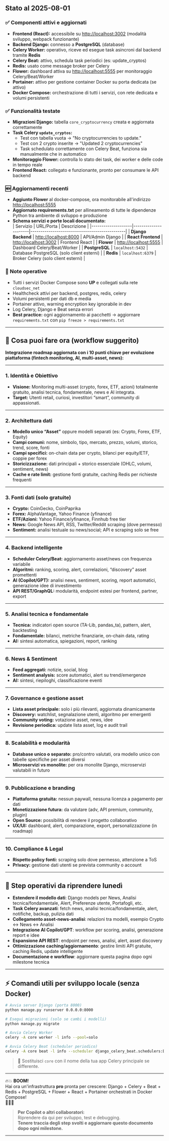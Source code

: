 ## Stato al 2025-08-01

### ✅ Componenti attivi e aggiornati
- **Frontend (React):** accessibile su [http://localhost:3002](http://localhost:3002) (modalità sviluppo, webpack funzionante)
- **Backend Django:** connesso a **PostgreSQL** (database)
- **Celery Worker:** operativo, riceve ed esegue task asincroni dal backend tramite **Redis**
- **Celery Beat:** attivo, schedula task periodici (es: update_cryptos)
- **Redis:** usato come message broker per Celery
- **Flower:** dashboard attiva su [http://localhost:5555](http://localhost:5555) per monitoraggio Celery/Beat/Worker
- **Portainer:** attivo per gestione container Docker su porta dedicata (se attivo)
- **Docker Compose:** orchestrazione di tutti i servizi, con rete dedicata e volumi persistenti

### ✅ Funzionalità testate
- **Migrazioni Django:** tabella `core_cryptocurrency` creata e aggiornata correttamente
- **Task Celery `update_cryptos`:**
  - Test con tabella vuota → "No cryptocurrencies to update."
  - Test con 2 crypto inserite → "Updated 2 cryptocurrencies"
  - Task schedulato correttamente con Celery Beat, funziona sia manualmente che in automatico
- **Monitoraggio Flower:** controlla lo stato dei task, dei worker e delle code in tempo reale
- **Frontend React:** collegato e funzionante, pronto per consumare le API backend

### 🆕 Aggiornamenti recenti
- **Aggiunto Flower** al docker-compose, ora monitorabile all'indirizzo [http://localhost:5555](http://localhost:5555)
- **Aggiornato requirements.txt** per allineamento di tutte le dipendenze Python tra ambiente di sviluppo e produzione
- **Schema servizi e porte locali documentato:**  
  | Servizio           | URL/Porta            | Descrizione                                   |
  |--------------------|----------------------|-----------------------------------------------|
  | **Django Backend** | [http://localhost:8000](http://localhost:8000) | API/Admin Django                              |
  | **React Frontend** | [http://localhost:3002](http://localhost:3002) | Frontend React                                |
  | **Flower**         | [http://localhost:5555](http://localhost:5555) | Dashboard Celery/Beat/Worker                  |
  | **PostgreSQL**     | `localhost:5432`     | Database PostgreSQL (solo client esterni)      |
  | **Redis**          | `localhost:6379`     | Broker Celery (solo client esterni)           |

### 📝 Note operative
- Tutti i servizi Docker Compose sono **UP** e collegati sulla rete `cloudsec_net`
- Healthcheck attivi per backend, postgres, redis, celery
- Volumi persistenti per dati db e media
- Portainer attivo, warning encryption key ignorabile in dev
- Log Celery, Django e Beat senza errori
- **Best practice:** ogni aggiornamento ai pacchetti → aggiornare `requirements.txt` con `pip freeze > requirements.txt`

---

## 🚦 Cosa puoi fare ora (workflow suggerito)

**Integrazione roadmap aggiornata con i 10 punti chiave per evoluzione piattaforma (fintech monitoring, AI, multi-asset, news):**

---

### 1. Identità e Obiettivo
- **Visione:** Monitoring multi-asset (crypto, forex, ETF, azioni) totalmente gratuito, analisi tecnica, fondamentale, news e AI integrata.
- **Target:** Utenti retail, curiosi, investitori “smart”, community di appassionati.

---

### 2. Architettura dati
- **Modello unico “Asset”** oppure modelli separati (es: Crypto, Forex, ETF, Equity)
- **Campi comuni:** nome, simbolo, tipo, mercato, prezzo, volumi, storico, trend, score, fonti
- **Campi specifici:** on-chain data per crypto, bilanci per equity/ETF, coppie per forex
- **Storicizzazione:** dati principali + storico essenziale (OHLC, volumi, sentiment, news)
- **Cache e rate limit:** gestione fonti gratuite, caching Redis per richieste frequenti

---

### 3. Fonti dati (solo gratuite)
- **Crypto:** CoinGecko, CoinPaprika
- **Forex:** AlphaVantage, Yahoo Finance (yfinance)
- **ETF/Azioni:** Yahoo Finance/yfinance, Finnhub free tier
- **News:** Google News API, RSS, Twitter/Reddit scraping (dove permesso)
- **Sentiment:** analisi testuale su news/social; API e scraping solo se free

---

### 4. Backend intelligente
- **Scheduler Celery/Beat:** aggiornamento asset/news con frequenza variabile
- **Algoritmi:** ranking, scoring, alert, correlazioni, “discovery” asset promettenti
- **AI (Copilot/GPT):** analisi news, sentiment, scoring, report automatici, generazione idee di investimento
- **API REST/GraphQL:** modularità, endpoint estesi per frontend, partner, export

---

### 5. Analisi tecnica e fondamentale
- **Tecnica:** indicatori open source (TA-Lib, pandas_ta), pattern, alert, backtesting
- **Fondamentale:** bilanci, metriche finanziarie, on-chain data, rating
- **AI:** sintesi automatica, spiegazioni, report, ranking

---

### 6. News & Sentiment
- **Feed aggregati:** notizie, social, blog
- **Sentiment analysis:** score automatici, alert su trend/emergenze
- **AI:** sintesi, riepiloghi, classificazione eventi

---

### 7. Governance e gestione asset
- **Lista asset principale:** solo i più rilevanti, aggiornata dinamicamente
- **Discovery:** watchlist, segnalazione utenti, algoritmo per emergenti
- **Community voting:** votazione asset, news, idee
- **Revisione periodica:** update lista asset, log e audit trail

---

### 8. Scalabilità e modularità
- **Database unico o separato:** pro/contro valutati, ora modello unico con tabelle specifiche per asset diversi
- **Microservizi vs monolite:** per ora monolite Django, microservizi valutabili in futuro

---

### 9. Pubblicazione e branding
- **Piattaforma gratuita:** nessun paywall, nessuna licenza a pagamento per dati
- **Monetizzazione futura:** da valutare (adv, API premium, community, plugin)
- **Open Source:** possibilità di rendere il progetto collaborativo
- **UX/UI:** dashboard, alert, comparazione, export, personalizzazione (in roadmap)

---

### 10. Compliance & Legal
- **Rispetto policy fonti:** scraping solo dove permesso, attenzione a ToS
- **Privacy:** gestione dati utenti se prevista community o account

---

## 🔹 Step operativi da riprendere lunedì

- **Estendere il modello dati**: Django models per News, Analisi tecnica/fondamentale, Alert, Preferenze utente, Portafogli, etc.
- **Task Celery avanzati**: fetch news, analisi tecnica/fondamentale, alert, notifiche, backup, pulizia dati
- **Collegamento asset-news-analisi**: relazioni tra modelli, esempio Crypto <-> News <-> Analisi
- **Integrazione AI Copilot/GPT**: workflow per scoring, analisi, generazione report e idee
- **Espansione API REST**: endpoint per news, analisi, alert, asset discovery
- **Ottimizzazione caching/aggiornamento**: gestire limiti API gratuite, caching Redis, update intelligente
- **Documentazione e workflow**: aggiornare questa pagina dopo ogni milestone tecnica

---

## ⚡️ Comandi utili per sviluppo locale (senza Docker)

```bash
# Avvia server Django (porta 8000)
python manage.py runserver 0.0.0.0:8000

# Esegui migrazioni (solo se cambi i modelli)
python manage.py migrate

# Avvia Celery Worker
celery -A core worker -l info --pool=solo

# Avvia Celery Beat (scheduler periodico)
celery -A core beat -l info --scheduler django_celery_beat.schedulers:DatabaseScheduler
```
> 🔹 Sostituisci `core` con il nome della tua app Celery principale se differente.

---

🔥💥 **BOOM!**  
Hai ora un'infrastruttura **pro** pronta per crescere: Django + Celery + Beat + Redis + PostgreSQL + Flower + React + Portainer orchestrati in Docker Compose!  
🚀🚀🚀

> **Per Copilot o altri collaboratori:**  
> Riprendere da qui per sviluppo, test e debugging.  
> **Tenere traccia degli step svolti e aggiornare questo documento dopo ogni milestone.**

---